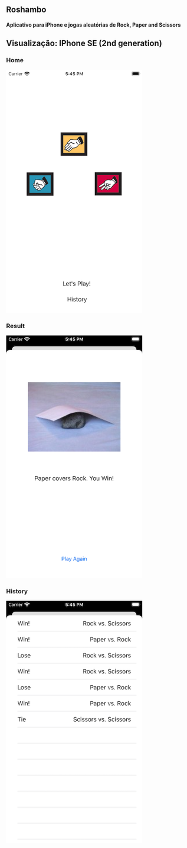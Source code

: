 ## Roshambo

#### Aplicativo para iPhone e jogas aleatórias de Rock, Paper and Scissors

## Visualização: IPhone SE (2nd generation)

### Home

![Orders](https://raw.githubusercontent.com/fabianasd/Roshambo/master/imageApp/home.png)

### Result

![Orders](https://raw.githubusercontent.com/fabianasd/Roshambo/master/imageApp/result.png)

### History

![Orders](https://raw.githubusercontent.com/fabianasd/Roshambo/master/imageApp/history.png)

